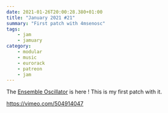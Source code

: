 ```yaml
---
date: 2021-01-26T20:00:28.380+01:00
title: "January 2021 #21"
summary: "First patch with 4msenosc"
tags:
    - jam
    - jamuary
category:
    - modular
    - music
    - eurorack
    - patreon
    - jam
---
```

The [Ensemble Oscillator](https://4mscompany.com/enosc.php) is here ! This is my first patch with it. 

https://vimeo.com/504914047

